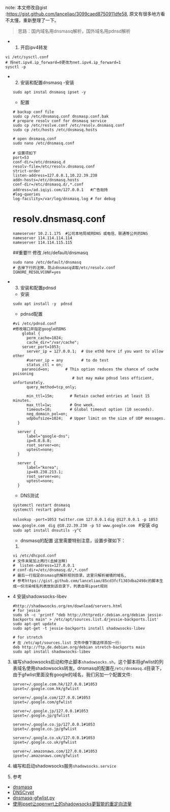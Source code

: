
note:
本文修改自gist :https://gist.github.com/lanceliao/3099caed8750911dfe58, 原文有很多地方看不太懂，重新整理了一下。

> 思路：国内域名用dnsmasq解析，国外域名用pdnsd解析

* 1. 开启ipv4转发
```
vi /etc/sysctl.conf
# 将net.ipv4.ip_forward=0更改为net.ipv4.ip_forward=1
sysctl -p
```

* 2. 安装和配置dnsmasq
  -安装
  ```
  sudo apt instal dnsmasq ipset -y
  ```

  - 配置
  ```
  # backup conf file
  sudo cp /etc/dnsmasq.conf dnsmasp.conf.bak
  # prepare resolv conf for dnsmasq service 
  sudo cp /etc/reslve.conf /etc/resolv.dnsmasq.conf 
  sudo cp /etc/hosts /etc/dnsmasq.hosts

  # open dnsmasq.conf
  sudo nano /etc/dnsmasq.conf

  # 设置项如下
  port=53
  conf-dir=/etc/dnsmasq.d
  resolv-file=/etc/resolv.dnsmasq.conf
  strict-order 
  listen-address=127.0.0.1,10.22.39.230
  addn-hosts=/etc/dnsmasq.hosts
  conf-dir=/etc/dnsmasq.d/,*.conf 
  address=/ad.iqiyi.com/127.0.0.1   #广告劫持
  #log-queries
  log-facility=/var/log/dnsmasq.log # for debug
  ```
  # resolv.dnsmasq.conf
  ```
  nameserver 10.2.1.175  #公司本地局域网DNS 或电信、联通等公共的DNS
  nameserver 114.114.114.114
  nameserver 114.114.115.115
  ```
  ##重要!!! 修改 /etc/default/dnsmasq
  ```
  sudo nano /etc/default/dnsmasq
  # 去掉下行的注释，防止dnsmasq读取/etc/resolv.conf
  IGNORE_RESOLVCONF=yes
  ```
* 3. 安装和配置pdnsd

  - 安装
  ```
  sudo apt install -y  pdnsd
  ```
  - pdnsd配置
  ```
  #vi /etc/pdnsd.conf 
  #修改端口并指定google的DNS
	  global {
		perm_cache=1024;
		cache_dir="/var/cache";
	  server_port=1053;
		server_ip = 127.0.0.1;  # Use eth0 here if you want to allow other
		#server_ip = any		# to do test
		status_ctl = on;
	  paranoid=on;       # This option reduces the chance of cache poisoning
		                    # but may make pdnsd less efficient, unfortunately.
		query_method=tcp_only;

		min_ttl=15m;       # Retain cached entries at least 15 minutes.
		max_ttl=1w;        # One week.
		timeout=10;        # Global timeout option (10 seconds).
		neg_domain_pol=on;
		udpbufsize=1024;   # Upper limit on the size of UDP messages.
	}

	server {
	    label="google-dns";
	    ip=8.8.8.8;
	    root_server=on;
	    uptest=none;
	}

	server { 
	    label="korea";
	    ip=49.238.213.1; 
	    root_server=on;
	    uptest=none;
	}

  ```

  - DNS测试

  ``` 
  systemctl restart dnsmasq
  systemctl restart pdnsd
  ```
   
  ```nslookup -port=1053 twitter.com 127.0.0.1```
  ```dig @127.0.0.1 -p 1053 www.google.com ```
  ```dig @10.22.39.230 -p 53 www.google.com ``` 
  #安装 dig
  ```sudo apt install dnsutils -y^C```



  - dnsmasq的配置
  这里需要特别注意，设置步骤如下：

  1. 


  ```
  vi /etc/dhcpcd.conf
  # 文件末尾加上两行(去掉注释)
  #  listen-address=127.0.0.1 
  # conf-dir=/etc/dnsmasq.d/,*.conf
  # 最后一行指定dnsmasq的解析规则目录，这里只解析被墙的域名,
  # 参考https://gist.github.com/lanceliao/85cd3fcf1303dba2498c的脚本生成一份污染域名列表放到该目录下，列表自带ipset规则

* 4 安装shadowsocks-libev

  ```
  #http://shadowsocks.org/en/download/servers.html 
  # for jessie
  sudo sh -c 'printf "deb http://httpredir.debian.org/debian jessie-backports main" > /etc/apt/sources.list.d/jessie-backports.list'
  sudo apt-get update
  sudo apt-get -t jessie-backports install shadowsocks-libev

  # for stretch
  # 在 /etc/apt/sources.list 文件中像下面这样添加一行:
  deb http://ftp.de.debian.org/debian stretch-backports main 
  sudo apt install shadowsocks-libev
  ```


3. 编写shadowsocks启动和停止脚本```shadowsocks.sh```，这个脚本将gfwlist的列表域名使用shadowsocks转发。dnsmasq的配置在```/etc/dnsmasq.d```目录下，由于gfwlist里面没有google的域名，我们另加一个配置文件:
	```
	server=/.google.com.hk/127.0.0.1#1053
	ipset=/.google.com.hk/gfwlist

	server=/.google.com/127.0.0.1#1053
	ipset=/.google.com/gfwlist

	server=/.google.jp/127.0.0.1#1053
	ipset=/.google.jp/gfwlist

	server=/.google.co.jp/127.0.0.1#1053
	ipset=/.google.co.jp/gfwlist

	server=/.google.co.uk/127.0.0.1#1053
	ipset=/.google.co.uk/gfwlist

	server=/.amazonaws.com/127.0.0.1#1053
	ipset=/.amazonaws.com/gfwlist
	```

4. 编写和启动shadowsocks服务```shadowsocks.service```
5. 参考
  - [dnsmasq](https://wiki.archlinux.org/index.php/Dnsmasq)
  - [DNSCrypt](https://wiki.archlinux.org/index.php/DNSCrypt)
  - [dnsmasq-gfwlist.py](https://gist.github.com/lanceliao/85cd3fcf1303dba2498c)
  - [使用ipset让openwrt上的shadowsocks更智能的重定向流量](https://hong.im/2014/07/08/use-ipset-with-shadowsocks-on-openwrt/)

